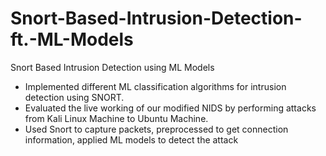 # Snort-Based-Intrusion-Detection-ft.-ML-Models
 Snort Based Intrusion Detection using ML Models
 - Implemented different ML classification algorithms for intrusion detection using SNORT.
 - Evaluated the live working of our modified NIDS by performing attacks from Kali Linux Machine to Ubuntu Machine.
 - Used Snort to capture packets, preprocessed to get connection information, applied ML models to detect the attack
